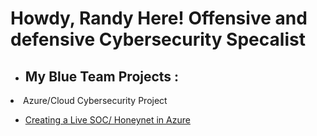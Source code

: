 <h1>Howdy, Randy Here! Offensive and defensive Cybersecurity Specalist <br/></a></h1>

- <h2> My Blue Team Projects :</h2>

 <li>Azure/Cloud Cybersecurity Project</li>
 
- [Creating a Live SOC/ Honeynet in Azure](https://github.com/RandyGeorgeRKG/-Blue-Cloud-Soc)






